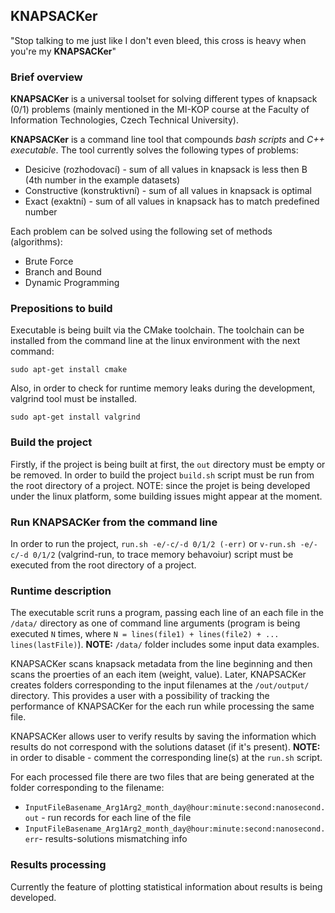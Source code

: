 ## KNAPSACKer

"Stop talking to me just like I don't even bleed, this cross is heavy when you're my **KNAPSACKer**"

### Brief overview

**KNAPSACKer** is a universal toolset for solving different types of knapsack (0/1) problems (mainly mentioned in the MI-KOP course at the Faculty of Information Technologies, Czech Technical University).

**KNAPSACKer** is a command line tool that compounds *bash scripts* and *C++ executable*. The tool currently solves the following types of problems:
* Desicive (rozhodovací) - sum of all values in knapsack is less then B (4th number in the example datasets)
* Constructive (konstruktivní) - sum of all values in knapsack is optimal
* Exact (exaktní) - sum of all values in knapsack has to match predefined number

Each problem can be solved using the following set of methods (algorithms):
* Brute Force
* Branch and Bound
* Dynamic Programming

### Prepositions to build

Executable is being built via the CMake toolchain. The toolchain can be installed from the command line at the linux environment with the next command:

`sudo apt-get install cmake`

Also, in order to check for runtime memory leaks during the development, valgrind tool must be installed.

`sudo apt-get install valgrind`

### Build the project

Firstly, if the project is being built at first, the `out` directory must be empty or be removed. In order to build the project `build.sh` script must be run from the root directory of a project. 
NOTE: since the projet is being developed under the linux platform, some building issues might appear at the moment.

### Run KNAPSACKer from the command line

In order to run the project, `run.sh -e/-c/-d 0/1/2 (-err)` or `v-run.sh -e/-c/-d 0/1/2` (valgrind-run, to trace memory behavoiur) script must be executed from the root directory of a project.

### Runtime description

The executable scrit runs a program, passing each line of an each file in the `/data/` directory as one of command line arguments (program is being executed `N` times, where `N = lines(file1) + lines(file2) + ... lines(lastFile)`). **NOTE:** `/data/` folder includes some input data examples. 

KNAPSACKer scans knapsack metadata from the line beginning and then scans the proerties of an each item (weight, value). Later, KNAPSACKer creates folders corresponding to the input filenames at the `/out/output/` directory. This provides a user with a possibility of tracking the performance of KNAPSACKer for the each run while processing the same file. 

KNAPSACKer allows user to verify results by saving the information which results do not correspond with the solutions dataset (if it's present). **NOTE:** in order to disable - comment the corresponding line(s) at the `run.sh` script.

For each processed file there are two files that are being generated at the folder corresponding to the filename:
 * `InputFileBasename_Arg1Arg2_month_day@hour:minute:second:nanosecond.out` - run records for each line of the file
 * `InputFileBasename_Arg1Arg2_month_day@hour:minute:second:nanosecond.err`- results-solutions mismatching info

### Results processing

Currently the feature of plotting statistical information about results is being developed.




